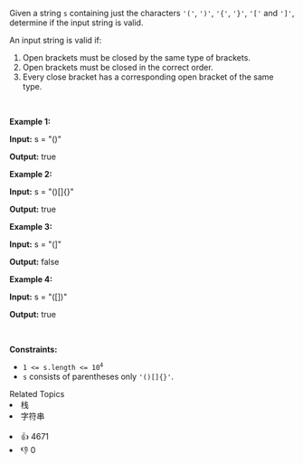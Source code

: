 <p>Given a string <code>s</code> containing just the characters <code>'('</code>, <code>')'</code>, <code>'{'</code>, <code>'}'</code>, <code>'['</code> and <code>']'</code>, determine if the input string is valid.</p>

<p>An input string is valid if:</p>

<ol> 
 <li>Open brackets must be closed by the same type of brackets.</li> 
 <li>Open brackets must be closed in the correct order.</li> 
 <li>Every close bracket has a corresponding open bracket of the same type.</li> 
</ol>

<p>&nbsp;</p> 
<p><strong class="example">Example 1:</strong></p>

<div class="example-block"> 
 <p><strong>Input:</strong> <span class="example-io">s = "()"</span></p> 
</div>

<p><strong>Output:</strong> <span class="example-io">true</span></p>

<p><strong class="example">Example 2:</strong></p>

<div class="example-block"> 
 <p><strong>Input:</strong> <span class="example-io">s = "()[]{}"</span></p> 
</div>

<p><strong>Output:</strong> <span class="example-io">true</span></p>

<p><strong class="example">Example 3:</strong></p>

<div class="example-block"> 
 <p><strong>Input:</strong> <span class="example-io">s = "(]"</span></p> 
</div>

<p><strong>Output:</strong> <span class="example-io">false</span></p>

<p><strong class="example">Example 4:</strong></p>

<div class="example-block"> 
 <p><strong>Input:</strong> <span class="example-io">s = "([])"</span></p> 
</div>

<p><strong>Output:</strong> <span class="example-io">true</span></p>

<p>&nbsp;</p> 
<p><strong>Constraints:</strong></p>

<ul> 
 <li><code>1 &lt;= s.length &lt;= 10<sup>4</sup></code></li> 
 <li><code>s</code> consists of parentheses only <code>'()[]{}'</code>.</li> 
</ul>

<div><div>Related Topics</div><div><li>栈</li><li>字符串</li></div></div><br><div><li>👍 4671</li><li>👎 0</li></div>